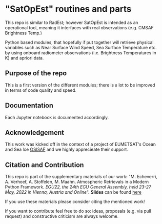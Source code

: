 

# "SatOpEst" routines and parts

This repo is similar to RadEst; however SatOpEst is intended as an operational
tool, meaning it interfaces with real observations (e.g. CMSAF Brightness Temp.)


Python based modules, that hopefully if put together will retrieve 
physical variables such as Near Surface Wind Speed, Sea Surface Temperature
etc. by using onboard radiometer observations (i.e. Brightness Temperatures in K)
and apriori data.

## Purpose of the repo

This is a first version of the different modules; there is a lot to be improved in terms of code quality and speed.


## Documentation

Each Jupyter notebook is documented accordingly.


## Acknowledgement

This work was kicked off in the context of a project of EUMETSAT's Ocean and Sea Ice [OSISAF](https://osi-saf.eumetsat.int/) and we highly apprecieate their support.  


## Citation and Contribution

This repo is part of the supplementary materials of our work: "M. Echeverri, A. Verhoef, A. Stoffelen, M. Maahn. Atmospheric Retrievals in a Modern Python Framework. *EGU22, the 24th EGU General Assembly, held 23-27 May, 2022 in Vienna, Austria and Online*". **Slides** can be found [here](https://github.com/deweatherman/SatOpEst/blob/main/OptEst_framework_EGU_v1.pdf)

If you use these materials please consider citing the mentioned work!

If you want to contribute feel free to do so: ideas, proposals (e.g. via pull request) and constructive criticism are always welcome.





